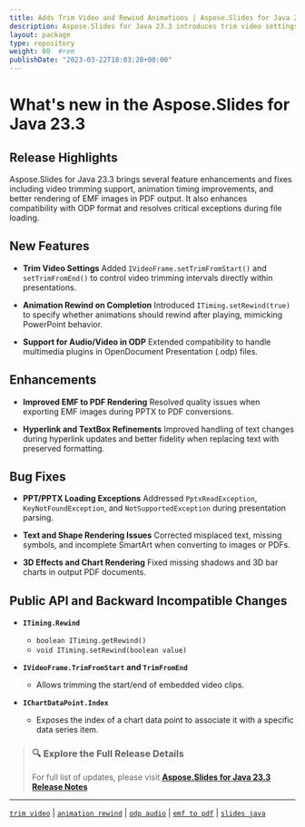 ```yaml
---
title: Adds Trim Video and Rewind Animations | Aspose.Slides for Java 23.3
description: Aspose.Slides for Java 23.3 introduces trim video settings, animation rewind behavior, EMF PDF clarity enhancements, and support for ODP audio/video plugins.
layout: package
type: repository
weight: 00	#rem
publishDate: "2023-03-22T18:03:28+00:00"
---
```


# What's new in the Aspose.Slides for Java 23.3

## Release Highlights

Aspose.Slides for Java 23.3 brings several feature enhancements and fixes including video trimming support, animation timing improvements, and better rendering of EMF images in PDF output. It also enhances compatibility with ODP format and resolves critical exceptions during file loading.

## New Features

- **Trim Video Settings**
  Added `IVideoFrame.setTrimFromStart()` and `setTrimFromEnd()` to control video trimming intervals directly within presentations.

- **Animation Rewind on Completion**
  Introduced `ITiming.setRewind(true)` to specify whether animations should rewind after playing, mimicking PowerPoint behavior.

- **Support for Audio/Video in ODP**
  Extended compatibility to handle multimedia plugins in OpenDocument Presentation (.odp) files.

## Enhancements

- **Improved EMF to PDF Rendering**
  Resolved quality issues when exporting EMF images during PPTX to PDF conversions.
  
- **Hyperlink and TextBox Refinements**
  Improved handling of text changes during hyperlink updates and better fidelity when replacing text with preserved formatting.

## Bug Fixes

- **PPT/PPTX Loading Exceptions**
  Addressed `PptxReadException`, `KeyNotFoundException`, and `NotSupportedException` during presentation parsing.

- **Text and Shape Rendering Issues**
  Corrected misplaced text, missing symbols, and incomplete SmartArt when converting to images or PDFs.

- **3D Effects and Chart Rendering**
  Fixed missing shadows and 3D bar charts in output PDF documents.

## Public API and Backward Incompatible Changes

- **`ITiming.Rewind`**
  - `boolean ITiming.getRewind()`
  - `void ITiming.setRewind(boolean value)`

- **`IVideoFrame.TrimFromStart` and `TrimFromEnd`**
  - Allows trimming the start/end of embedded video clips.

- **`IChartDataPoint.Index`**
  - Exposes the index of a chart data point to associate it with a specific data series item.

> ### 🔍 Explore the Full Release Details  
> For full list of updates, please visit **[Aspose.Slides for Java 23.3 Release Notes](https://releases.aspose.com/slides/java/release-notes/2023/aspose-slides-for-java-23-3-release-notes/)**

---

[`trim video`](https://search.aspose.com/q/trim-video.html) | [`animation rewind`](https://search.aspose.com/q/animation-rewind.html) | [`odp audio`](https://search.aspose.com/q/odp-audio.html) | [`emf to pdf`](https://search.aspose.com/q/emf-to-pdf.html) | [`slides java`](https://search.aspose.com/q/slides-java.html)

